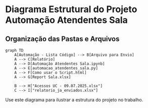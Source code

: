 # Diagrama Estrutural do Projeto Automação Atendentes Sala

## Organização das Pastas e Arquivos

```mermaid
graph TD
    A[Automação - Lista Código] --> B[Arquivo para Envio]
    A --> C[Relatório]
    A --> D[Automação Atendentes Sala.ipynb]
    A --> E[automacao_atendentes_sala.py]
    A --> F[Como usar o Script.html]
    A --> G[Report Sala.xlsx]

    B --> H["Acessos UC - 09.07.2025.xlsx"]
    C --> I["relatorio_ja_enviados.xlsx"]
```

Use este diagrama para ilustrar a estrutura do projeto no trabalho.